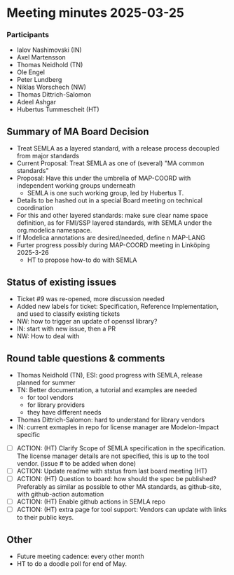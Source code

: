 # Meeting minutes 2025-03-25

### Participants

- Ialov Nashimovski (IN)
- Axel Martensson
- Thomas Neidhold (TN)
- Ole Engel
- Peter Lundberg
- Niklas Worschech (NW)
- Thomas Dittrich-Salomon 
- Adeel Ashgar
- Hubertus Tummescheit (HT)

## Summary of MA Board Decision

- Treat SEMLA as a layered standard, with a release process decoupled from major standards
- Current Proposal: Treat SEMLA as one of (several) "MA common standards"
- Proposal: Have this under the umbrella of MAP-COORD with independent working groups underneath
  - SEMLA is one such working group, led by Hubertus T.
- Details to be hashed out in a special Board meeting on technical coordination
- For this and other layered standards: make sure clear name space definition, as for FMI/SSP layered standards, with SEMLA under the org.modelica namespace.
- If Modelica annotations are desired/needed, define n MAP-LANG
- Furter progress possibly during MAP-COORD meeting in Linköping 2025-3-26
  - HT to propose how-to do with SEMLA

## Status of existing issues
- Ticket #9 was re-opened, more discussion needed
- Added new labels for ticket: Specification, Reference Implementation, and used to classify existing tickets
- NW: how to trigger an update of openssl library?
- IN: start with new issue, then a PR
- NW: How to deal with 

## Round table questions & comments
- Thomas Neidhold (TN), ESI: good progress with SEMLA, release planned for summer
- TN: Better documentation, a tutorial and examples are needed
  - for tool vendors
  - for library providers
  - they have different needs
- Thomas Dittrich-Salomon: hard to understand for library vendors
- IN: current exmaples in repo for license manager are Modelon-Impact specific
- [ ] ACTION: (HT) Clarify Scope of SEMLA specification in the specification. The license manager details are not specified, this is up to the tool vendor. (issue # to be added when done)
- [ ] ACTION: Update readme with ststus from last board meeting (HT)
- [ ] ACTION: (HT) Question to board: how should the spec be published? Preferably as similar as possible to other MA standards, as github-site, with github-action automation
- [ ] ACTION: (HT) Enable github actions in SEMLA repo
- [ ] ACTION: (HT) extra page for tool support: Vendors can update with links to their public keys. 

## Other 
- Future meeting cadence: every other month
- HT to do a doodle poll for end of May. 
